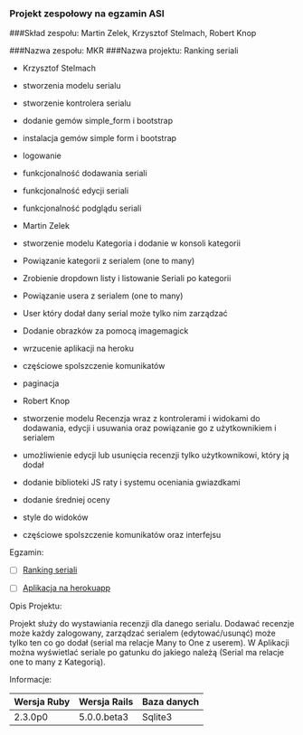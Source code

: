 ### Projekt zespołowy na egzamin ASI

###Skład zespołu:  Martin Zelek, Krzysztof Stelmach, Robert Knop

###Nazwa zespołu: MKR
###Nazwa projektu: Ranking seriali

- Krzysztof Stelmach
 - stworzenia modelu serialu
 - stworzenie kontrolera serialu
 - dodanie gemów simple_form i bootstrap
 - instalacja gemów simple form i bootstrap
 - logowanie
 - funkcjonalność dodawania seriali
 - funkcjonalność edycji seriali
 - funkcjonalność podglądu seriali

- Martin Zelek
 - stworzenie modelu Kategoria i dodanie w konsoli kategorii
 - Powiązanie kategorii z serialem (one to many)
 - Zrobienie dropdown listy i listowanie Seriali po kategorii
 - Powiązanie usera z serialem (one to many)
 - User który dodał dany serial może tylko nim zarządzać
 - Dodanie obrazków za pomocą imagemagick
 - wrzucenie aplikacji na heroku
 - częściowe spolszczenie komunikatów
 - paginacja
 
 
- Robert Knop
 - stworzenie modelu Recenzja wraz z kontrolerami i widokami do dodawania, edycji i usuwania oraz powiązanie go z użytkownikiem i serialem
 - umożliwienie edycji lub usunięcia recenzji tylko użytkownikowi, który ją dodał
 - dodanie biblioteki JS raty i systemu oceniania gwiazdkami
 - dodanie średniej oceny
 - style do widoków
 - częściowe spolszczenie komunikatów oraz interfejsu
 
 

 Egzamin:
 - [ ] [Ranking seriali](egzamin)
 - [ ] [Aplikacja na herokuapp](https://projekt-ruby.herokuapp.com/)




 Opis Projektu:

Projekt służy do wystawiania recenzji dla danego serialu. Dodawać recenzje może każdy zalogowany, zarządzać serialem (edytować/usunąć) może tylko ten co go dodał (serial ma relacje Many to One z userem). W Aplikacji można wyświetlać seriale po gatunku do jakiego należą (Serial ma relacje one to many z Kategorią).


 Informacje:
 
|Wersja Ruby|Wersja Rails|Baza danych|
|---|---|---|
|2.3.0p0|5.0.0.beta3|Sqlite3|
